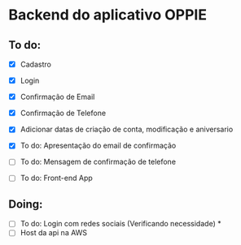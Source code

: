 # Backend do aplicativo OPPIE

## To do:
- [x] Cadastro
- [x] Login
- [x] Confirmação de Email
- [x] Confirmação de Telefone
- [x] Adicionar datas de criação de conta, modificação e aniversario

- [x] To do: Apresentação do email de confirmação
- [ ] To do: Mensagem de confirmação de telefone
- [ ] To do: Front-end App


## Doing:
- [ ] To do: Login com redes sociais (Verificando necessidade) *
- [ ] Host da api na AWS
